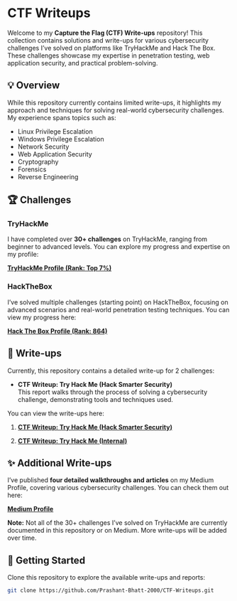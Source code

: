 # CTF Writeups

Welcome to my **Capture the Flag (CTF) Write-ups** repository! This collection contains solutions and write-ups for various cybersecurity challenges I’ve solved on platforms like TryHackMe and Hack The Box. These challenges showcase my expertise in penetration testing, web application security, and practical problem-solving.

## 💡 Overview

While this repository currently contains limited write-ups, it highlights my approach and techniques for solving real-world cybersecurity challenges. My experience spans topics such as:

- Linux Privilege Escalation
- Windows Privilege Escalation
- Network Security
- Web Application Security
- Cryptography
- Forensics
- Reverse Engineering

## 🏆 Challenges

### TryHackMe
I have completed over **30+ challenges** on TryHackMe, ranging from beginner to advanced levels. You can explore my progress and expertise on my profile:

[**TryHackMe Profile (Rank: Top 7%)**](https://tryhackme.com/r/p/Dr.Parad0x)

### HackTheBox
I’ve solved multiple challenges (starting point) on HackTheBox, focusing on advanced scenarios and real-world penetration testing techniques. You can view my progress here:

[**Hack The Box Profile (Rank: 864)**](https://app.hackthebox.com/profile/727807)

## 📄 Write-ups

Currently, this repository contains a detailed write-up for 2 challenges:

- **CTF Writeup: Try Hack Me (Hack Smarter Security)**  
  This report walks through the process of solving a cybersecurity challenge, demonstrating tools and techniques used.

You can view the write-ups here: 

1. [**CTF Writeup: Try Hack Me (Hack Smarter Security)**](https://github.com/Prashant-Bhatt-2000/CTF-Writeups/blob/main/tryhackme/Hack_Smarter_Security.pdf)

2. [**CTF Writeup: Try Hack Me (Internal)**](https://github.com/Prashant-Bhatt-2000/CTF-Writeups/blob/main/tryhackme/Internal%20(Penetration%20Testing).pdf)

## ✨ Additional Write-ups

I’ve published **four detailed walkthroughs and articles** on my Medium Profile, covering various cybersecurity challenges. You can check them out here:

[**Medium Profile**](https://medium.com/@prashantbhatt.2000)

**Note:** Not all of the 30+ challenges I’ve solved on TryHackMe are currently documented in this repository or on Medium. More write-ups will be added over time.

## 🚀 Getting Started

Clone this repository to explore the available write-ups and reports:

```bash
git clone https://github.com/Prashant-Bhatt-2000/CTF-Writeups.git
